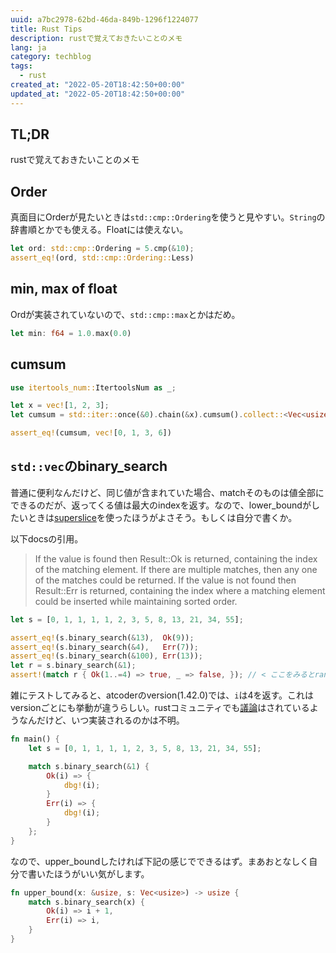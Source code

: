 ```yaml
---
uuid: a7bc2978-62bd-46da-849b-1296f1224077
title: Rust Tips
description: rustで覚えておきたいことのメモ
lang: ja
category: techblog
tags:
  - rust
created_at: "2022-05-20T18:42:50+00:00"
updated_at: "2022-05-20T18:42:50+00:00"
---
```


## TL;DR

rustで覚えておきたいことのメモ

## Order

真面目にOrderが見たいときは`std::cmp::Ordering`を使うと見やすい。`String`の辞書順とかでも使える。Floatには使えない。

```rust
let ord: std::cmp::Ordering = 5.cmp(&10);
assert_eq!(ord, std::cmp::Ordering::Less)
```

## min, max of float

Ordが実装されていないので、`std::cmp::max`とかはだめ。

```rust
let min: f64 = 1.0.max(0.0)
```

## cumsum

```rust
use itertools_num::ItertoolsNum as _;

let x = vec![1, 2, 3];
let cumsum = std::iter::once(&0).chain(&x).cumsum().collect::<Vec<usize>>();

assert_eq!(cumsum, vec![0, 1, 3, 6])
```

## `std::vec`のbinary_search

普通に便利なんだけど、同じ値が含まれていた場合、matchそのものは値全部にできるのだが、返ってくる値は最大のindexを返す。なので、lower_boundがしたいときは[superslice](https://docs.rs/superslice/1.0.0/superslice/)を使ったほうがよさそう。もしくは自分で書くか。

以下docsの引用。

> If the value is found then Result::Ok is returned, containing the index of the matching element. If there are multiple matches, then any one of the matches could be returned. If the value is not found then Result::Err is returned, containing the index where a matching element could be inserted while maintaining sorted order.

```rust
let s = [0, 1, 1, 1, 1, 2, 3, 5, 8, 13, 21, 34, 55];

assert_eq!(s.binary_search(&13),  Ok(9));
assert_eq!(s.binary_search(&4),   Err(7));
assert_eq!(s.binary_search(&100), Err(13));
let r = s.binary_search(&1);
assert!(match r { Ok(1..=4) => true, _ => false, }); // < ここをみるとrangeでmatchさせることはできる。
```

雑にテストしてみると、atcoderのversion(1.42.0)では、`i`は4を返す。これはversionごとにも挙動が違うらしい。rustコミュニティでも[議論](https://github.com/rust-lang/rfcs/issues/2184)はされているようなんだけど、いつ実装されるのかは不明。

```rust
fn main() {
    let s = [0, 1, 1, 1, 1, 2, 3, 5, 8, 13, 21, 34, 55];

    match s.binary_search(&1) {
        Ok(i) => {
            dbg!(i);
        }
        Err(i) => {
            dbg!(i);
        }
    };
}
```

なので、upper_boundしたければ下記の感じでできるはず。まあおとなしく自分で書いたほうがいい気がします。

```rust
fn upper_bound(x: &usize, s: Vec<usize>) -> usize {
    match s.binary_search(x) {
        Ok(i) => i + 1,
        Err(i) => i,
    }
}
```
